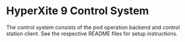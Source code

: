 # HyperXite 9 Control System

The control system consists of the pod operation backend and control station client.
See the respective README files for setup instructions.
